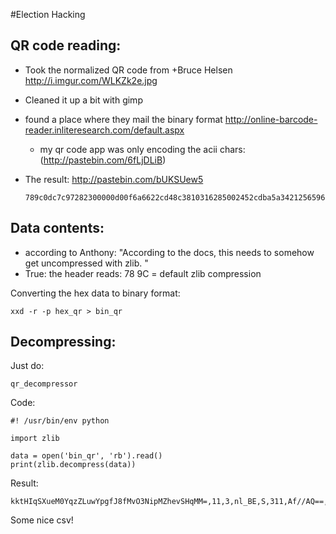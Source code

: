 #Election Hacking

## QR code reading:

* Took the normalized QR code from +Bruce Helsen http://i.imgur.com/WLKZk2e.jpg
* Cleaned it up a bit with gimp
* found a place where they mail the binary format http://online-barcode-reader.inliteresearch.com/default.aspx
	* my qr code app was only encoding the acii chars: (http://pastebin.com/6fLjDLiB)
* The result: http://pastebin.com/bUKSUew5

      789c0dc7c97282300000d00f6a6622cd48c3810316285002452cdba5a34212565964cbd7db777b75fdb4ec214ce6821cd24164eebca63da30ea664f19157f624e3c5125a03212a90248040d7fc9d0c1002f43f8d42a805aa0ac0034e66da6e2c77ad86629e4489408fd36dd3c7a56c8cab1d71798df8793f99ec59f47c8c356f3bf468617b3b051edeaf9c6df4ec8e97771e0625bc17ad9c26b27e14e67df0f3fe728b23a5ab202ebafc936668df230245fc26f40adb3ff9c0bedae943e883edb78ae7d56930fb38b603b35a0bf7db5985a1e866e9f8d2d10a7fd517628a5246

## Data contents:

* according to Anthony: "According to the docs, this needs to somehow get uncompressed with zlib. "
* True: the header reads: 78 9C = default zlib compression

Converting the hex data to binary format: 

    xxd -r -p hex_qr > bin_qr

## Decompressing: 

Just do: 

    qr_decompressor

Code:

    #! /usr/bin/env python

    import zlib

    data = open('bin_qr', 'rb').read()
    print(zlib.decompress(data))
    
    
Result:

    kktHIqSXueM0YqzZLuwYpgfJ8fMvO3NipMZhevSHqMM=,11,3,nl_BE,S,311,Af//AQ==,,o/sFYmxgdLHlf8hXVXz3oBbxDrvilEaIVh6wVhRyBFgtephrWANx0p3vgymsQN8yahgxfRLrT2hSQi/cem6YX6D5zFcqOdpTbWV9nj/8endCfZ3yyVM/zW+zDj8IPdqgGms7zDqIOm9NNkYQuO8WIQFjweLKJwzE9DFiJO15HSU=
    
Some nice csv!